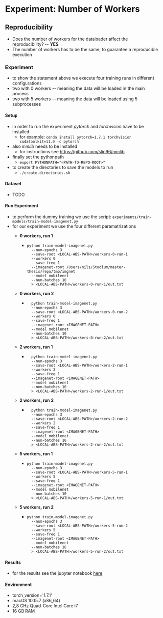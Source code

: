 # Experiment: Number of Workers

## Reproducibility

- Does the number of workers for the dataloader affect the reproducibility? -- **YES**
- The number of workers has to be the same, to guarantee a reproducible execution

### Experiment

- to show the statement above we execute four training runs in different configurations
- two with 0 workers -- meaning the data will be loaded in the main process
- two with 5 workers -- meaning the data will be loaded using 5 subprocesses

#### Setup

- in order to run the experiment *pytorch* and *torchvision* have to be installed
    - for example: `conda install pytorch=1.7.1 torchvision cudatoolkit=11.0 -c pytorch`
- also *mmlib* needs to be installed
    - for instructions see https://github.com/slin96/mmlib
- finally set the pythonpath
    - `export PYTHONPATH="<PATH-TO-REPO-ROOT>"`
- to create the directories to save the models to run
    - `./create-directories.sh`

#### Dataset

- TODO

#### Run Experiment

- to perform the dummy training we use the script: `experiments/train-models/train-model-imagenet.py`
- for our experiment we use the four different paramatrizations
    - **0 workers, run 1**
        - ```
          python train-model-imagenet.py
            --num-epochs 3 
            --save-root <LOCAL-ABS-PATH>/workers-0-run-1 
            --workers 0 
            --save-freq 1
            --imagenet-root /Users/nils/Studium/master-thesis/repo/tmp/imgnet 
            --model mobilenet 
            --num-batches 10 
            > <LOCAL-ABS-PATH>/workers-0-run-1/out.txt
          ```

    - **0 workers, run 2**
        - ```
            python train-model-imagenet.py
            --num-epochs 3
            --save-root <LOCAL-ABS-PATH>/workers-0-run-2
            --workers 0
            --save-freq 1
            --imagenet-root <IMAGENET-PATH>
            --model mobilenet
            --num-batches 10 
            > <LOCAL-ABS-PATH>/workers-0-run-2/out.txt 
          ```
          
    - **2 workers, run 1**
        - ```
            python train-model-imagenet.py
            --num-epochs 3
            --save-root <LOCAL-ABS-PATH>/workers-2-run-1
            --workers 2
            --save-freq 1
            --imagenet-root <IMAGENET-PATH>
            --model mobilenet
            --num-batches 10 
            > <LOCAL-ABS-PATH>/workers-2-run-1/out.txt 
          ```
    
    - **2 workers, run 2**
        - ```
            python train-model-imagenet.py
            --num-epochs 3
            --save-root <LOCAL-ABS-PATH>/workers-2-run-2
            --workers 2
            --save-freq 1
            --imagenet-root <IMAGENET-PATH>
            --model mobilenet
            --num-batches 10 
            > <LOCAL-ABS-PATH>/workers-2-run-2/out.txt 
          ```
    
    - **5 workers, run 1**
        - ```
          python train-model-imagenet.py
            --num-epochs 3
            --save-root <LOCAL-ABS-PATH>/workers-5-run-1
            --workers 5
            --save-freq 1
            --imagenet-root <IMAGENET-PATH>
            --model mobilenet
            --num-batches 10 
            > <LOCAL-ABS-PATH>/workers-5-run-1/out.txt
          ```

    - **5 workers, run 2**
        - ```
          python train-model-imagenet.py
            --num-epochs 3
            --save-root <LOCAL-ABS-PATH>/workers-5-run-2
            --workers 5
            --save-freq 1
            --imagenet-root <IMAGENET-PATH>
            --model mobilenet
            --num-batches 10 
            > <LOCAL-ABS-PATH>/workers-5-run-2/out.txt 
          ```

#### Results

- for the results see the jupyter notebook [here](workers-analysis.ipynb)

#### Environment

- torch_version='1.7.1'
- macOS 10.15.7 (x86_64)
- 2,8 GHz Quad-Core Intel Core i7
- 16 GB RAM
  




